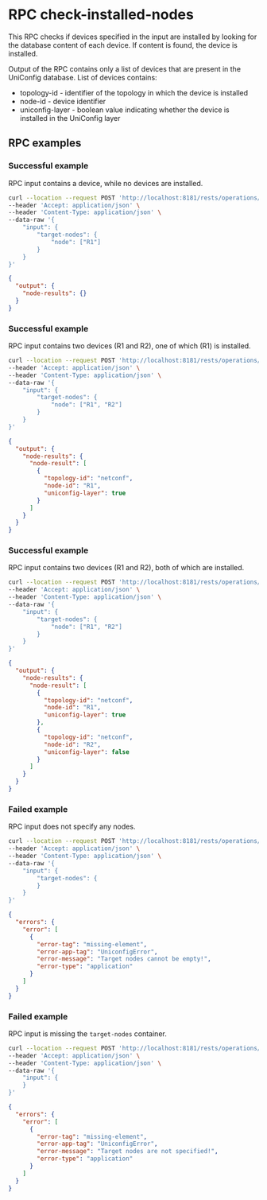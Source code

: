 # RPC check-installed-nodes

This RPC checks if devices specified in the input are installed by looking for
the database content of each device. If content is found, the device is
installed.

Output of the RPC contains only a list of devices that are present in the UniConfig database.
List of devices contains:
- topology-id - identifier of the topology in which the device is installed
- node-id - device identifier
- uniconfig-layer - boolean value indicating whether the device is installed in the UniConfig layer

## RPC examples

### Successful example

RPC input contains a device, while no devices are installed.

```bash RPC Request
curl --location --request POST 'http://localhost:8181/rests/operations/connection-manager:check-installed-nodes' \
--header 'Accept: application/json' \
--header 'Content-Type: application/json' \
--data-raw '{
    "input": {
        "target-nodes": {
            "node": ["R1"]
        }
    }
}'
```

```json RPC Response, Status: 200
{
  "output": {
    "node-results": {}
  }
}
```

### Successful example

RPC input contains two devices (R1 and R2), one of which (R1) is installed.

```bash RPC Request
curl --location --request POST 'http://localhost:8181/rests/operations/connection-manager:check-installed-nodes' \
--header 'Accept: application/json' \
--header 'Content-Type: application/json' \
--data-raw '{
    "input": {
        "target-nodes": {
            "node": ["R1", "R2"]
        }
    }
}'
```

```json RPC Response, Status: 200
{
  "output": {
    "node-results": {
      "node-result": [
        {
          "topology-id": "netconf",
          "node-id": "R1",
          "uniconfig-layer": true
        }
      ]
    }
  }
}
```

### Successful example

RPC input contains two devices (R1 and R2), both of which are installed.

```bash RPC Request
curl --location --request POST 'http://localhost:8181/rests/operations/connection-manager:check-installed-nodes' \
--header 'Accept: application/json' \
--header 'Content-Type: application/json' \
--data-raw '{
    "input": {
        "target-nodes": {
            "node": ["R1", "R2"]
        }
    }
}'
```

```json RPC Response, Status: 200
{
  "output": {
    "node-results": {
      "node-result": [
        {
          "topology-id": "netconf",
          "node-id": "R1",
          "uniconfig-layer": true
        },
        {
          "topology-id": "netconf",
          "node-id": "R2",
          "uniconfig-layer": false
        }
      ]
    }
  }
}
```

### Failed example

RPC input does not specify any nodes.

```bash RPC Request
curl --location --request POST 'http://localhost:8181/rests/operations/connection-manager:check-installed-nodes' \
--header 'Accept: application/json' \
--header 'Content-Type: application/json' \
--data-raw '{
    "input": {
        "target-nodes": {
        }
    }
}'
```

```json RPC Response, Status: 400
{
  "errors": {
    "error": [
      {
        "error-tag": "missing-element",
        "error-app-tag": "UniconfigError",
        "error-message": "Target nodes cannot be empty!",
        "error-type": "application"
      }
    ]
  }
}
```

### Failed example

RPC input is missing the `target-nodes` container.

```bash RPC Request
curl --location --request POST 'http://localhost:8181/rests/operations/connection-manager:check-installed-nodes' \
--header 'Accept: application/json' \
--header 'Content-Type: application/json' \
--data-raw '{
    "input": {
    }
}'
```

```json RPC Response, Status: 400
{
  "errors": {
    "error": [
      {
        "error-tag": "missing-element",
        "error-app-tag": "UniconfigError",
        "error-message": "Target nodes are not specified!",
        "error-type": "application"
      }
    ]
  }
}
```
